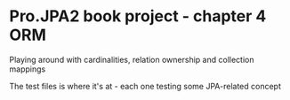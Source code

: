 # Pro.JPA2 book project - chapter 4 ORM

Playing around with cardinalities, relation ownership and collection mappings

The test files is where it's at - each one testing some JPA-related concept